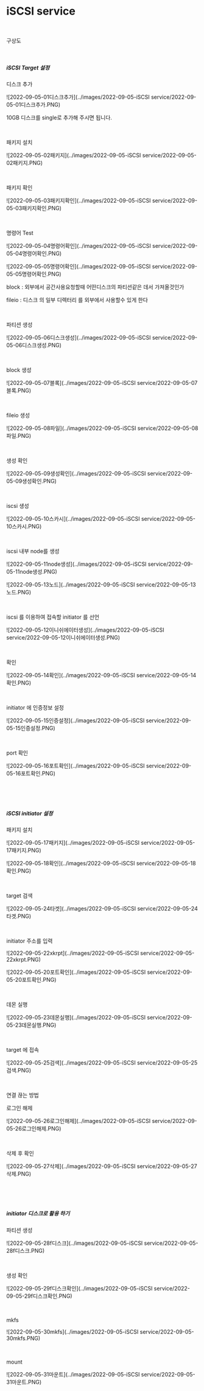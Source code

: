 # iSCSI service

<br>

구상도



<br>

##### iSCSI Target 설정

디스크 추가

![2022-09-05-01디스크추가](../images/2022-09-05-iSCSI service/2022-09-05-01디스크추가.PNG)

10GB 디스크를 single로 추가해 주시면 됩니다.

<br>

패키지 설치

![2022-09-05-02패키지](../images/2022-09-05-iSCSI service/2022-09-05-02패키지.PNG)

<br>

패키지 확인

![2022-09-05-03패키지확인](../images/2022-09-05-iSCSI service/2022-09-05-03패키지확인.PNG)

<br>

명령어 Test

![2022-09-05-04명령어확인](../images/2022-09-05-iSCSI service/2022-09-05-04명령어확인.PNG)

![2022-09-05-05명령어확인](../images/2022-09-05-iSCSI service/2022-09-05-05명령어확인.PNG)

block : 외부에서 공간사용요청할때 어떤디스크의 파티션같은 데서 가져올것인가 

fileio :  디스크 의 일부 디렉터리 를 외부에서 사용할수 있게 한다 

<br>

파티션 생성

![2022-09-05-06디스크생성](../images/2022-09-05-iSCSI service/2022-09-05-06디스크생성.PNG)

<br>

block 생성

![2022-09-05-07블록](../images/2022-09-05-iSCSI service/2022-09-05-07블록.PNG)

<br>

fileio 생성

![2022-09-05-08파일](../images/2022-09-05-iSCSI service/2022-09-05-08파일.PNG)

<br>

생성 확인

![2022-09-05-09생성확인](../images/2022-09-05-iSCSI service/2022-09-05-09생성확인.PNG)

<br>

iscsi 생성

![2022-09-05-10스카시](../images/2022-09-05-iSCSI service/2022-09-05-10스카시.PNG)

<br>

iscsi 내부 node를 생성

![2022-09-05-11node생성](../images/2022-09-05-iSCSI service/2022-09-05-11node생성.PNG)

![2022-09-05-13노드](../images/2022-09-05-iSCSI service/2022-09-05-13노드.PNG)

<br>

iscsi 를 이용하여 접속할 initiator 를 선언

![2022-09-05-12이니쉬에이터생성](../images/2022-09-05-iSCSI service/2022-09-05-12이니쉬에이터생성.PNG)

<br>

확인

![2022-09-05-14확인](../images/2022-09-05-iSCSI service/2022-09-05-14확인.PNG)

<br>

initiator 에 인증정보 설정

![2022-09-05-15인증설정](../images/2022-09-05-iSCSI service/2022-09-05-15인증설정.PNG)

<br>

port 확인

![2022-09-05-16포트확인](../images/2022-09-05-iSCSI service/2022-09-05-16포트확인.PNG)

<br>

<br>

<br>

##### iSCSI initiator 설정

패키지 설치

![2022-09-05-17패키지](../images/2022-09-05-iSCSI service/2022-09-05-17패키지.PNG)

![2022-09-05-18확인](../images/2022-09-05-iSCSI service/2022-09-05-18확인.PNG)

<br>

target 검색

![2022-09-05-24타겟](../images/2022-09-05-iSCSI service/2022-09-05-24타겟.PNG)

<br>

initiator 주소를 입력

![2022-09-05-22xkrpt](../images/2022-09-05-iSCSI service/2022-09-05-22xkrpt.PNG)

![2022-09-05-20포트확인](../images/2022-09-05-iSCSI service/2022-09-05-20포트확인.PNG)

<br>

데몬 실행

![2022-09-05-23데몬실행](../images/2022-09-05-iSCSI service/2022-09-05-23데몬실행.PNG)

<br>

target 에 접속

![2022-09-05-25검색](../images/2022-09-05-iSCSI service/2022-09-05-25검색.PNG)

<br>

연결 끊는 방법

로그인 해제

![2022-09-05-26로그인해제](../images/2022-09-05-iSCSI service/2022-09-05-26로그인해제.PNG)

<br>

삭제 후 확인

![2022-09-05-27삭제](../images/2022-09-05-iSCSI service/2022-09-05-27삭제.PNG)

<br>

<br>

<br>

##### initiator  디스크로 활용 하기

파티션 생성

![2022-09-05-28f디스크](../images/2022-09-05-iSCSI service/2022-09-05-28f디스크.PNG)

<br>

생성 확인

![2022-09-05-29f디스크확인](../images/2022-09-05-iSCSI service/2022-09-05-29f디스크확인.PNG)

<br>

mkfs

![2022-09-05-30mkfs](../images/2022-09-05-iSCSI service/2022-09-05-30mkfs.PNG)

<br>

mount

![2022-09-05-31마운트](../images/2022-09-05-iSCSI service/2022-09-05-31마운트.PNG)

<br>

<br>

<br>



